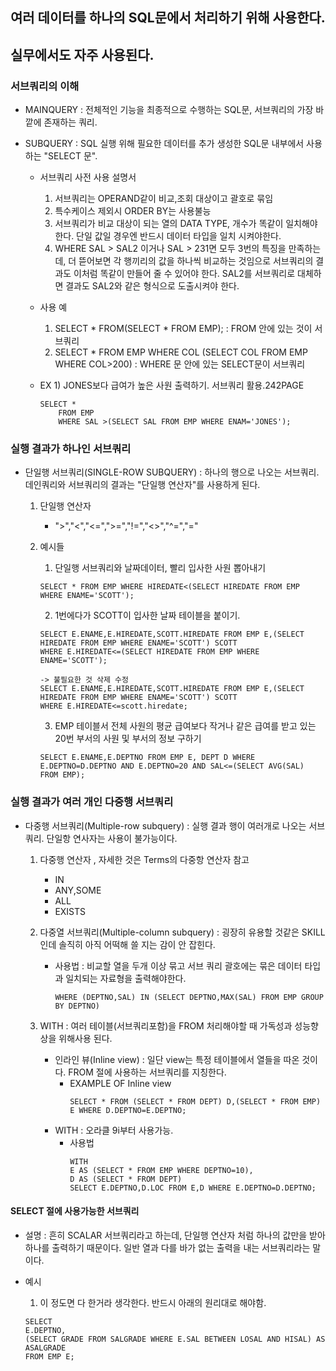 ## 여러 데이터를 하나의 SQL문에서 처리하기 위해 사용한다.

## 실무에서도 자주 사용된다.

### 서브쿼리의 이해
- MAINQUERY : 전체적인 기능을 최종적으로 수행하는 SQL문, 서브쿼리의 가장 바깥에 존재하는 쿼리.

- SUBQUERY : SQL 실행 위해 필요한 데이터를 추가 생성한 SQL문 내부에서 사용하는 "SELECT 문".

    - 서브쿼리 사전 사용 설명서
        1. 서브쿼리는 OPERAND같이 비교,조회 대상이고 괄호로 묶임
        2. 특수케이스 제외시 ORDER BY는 사용불능
        3. 서브쿼리가 비교 대상이 되는 열의 DATA TYPE, 개수가 똑같이 일치해야 한다. 단일 값일 경우엔 반드시 데이터 타입을 일치 시켜야한다.
        4. WHERE SAL > SAL2 이거나 SAL > 231면 모두 3번의 특징을 만족하는데, 더 뜯어보면 각 행끼리의 값을 하나씩 비교하는 것임으로 서브쿼리의 결과도 이처럼 똑같이 만들어 줄 수 있어야 한다. SAL2를 서브쿼리로 대체하면 결과도 SAL2와 같은 형식으로 도출시켜야 한다.
    - 사용 예
        1. SELECT * FROM(SELECT * FROM EMP); : FROM 안에 있는 것이 서브쿼리
        2. SELECT * FROM EMP WHERE COL (SELECT COL FROM EMP WHERE COL>200) : WHERE 문 안에 있는 SELECT문이 서브쿼리


    - EX 1) JONES보다 급여가 높은 사원 출력하기. 서브쿼리 활용.242PAGE
        ```
        SELECT *
            FROM EMP
            WHERE SAL >(SELECT SAL FROM EMP WHERE ENAM='JONES');
        ```

### 실행 결과가 하나인 서브쿼리

- 단일행 서브쿼리(SINGLE-ROW SUBQUERY) : 하나의 행으로 나오는 서브쿼리. 데인쿼리와 서브쿼리의 결과는 "단일행 연산자"를 사용하게 된다.
    1. 단일행 연산자
        - ">","<","<=",">=","!=","<>","^=","="

    2. 예시들
        1. 단일행 서브쿼리와 날짜데이터, 빨리 입사한 사원 뽑아내기
        ```
        SELECT * FROM EMP WHERE HIREDATE<(SELECT HIREDATE FROM EMP WHERE ENAME='SCOTT');
        ```
        2. 1번에다가 SCOTT이 입사한 날짜 테이블을 붙이기.
        ```
        SELECT E.ENAME,E.HIREDATE,SCOTT.HIREDATE FROM EMP E,(SELECT HIREDATE FROM EMP WHERE ENAME='SCOTT') SCOTT 
        WHERE E.HIREDATE<=(SELECT HIREDATE FROM EMP WHERE ENAME='SCOTT');

        -> 불필요한 것 삭제 수정
        SELECT E.ENAME,E.HIREDATE,SCOTT.HIREDATE FROM EMP E,(SELECT HIREDATE FROM EMP WHERE ENAME='SCOTT') SCOTT 
        WHERE E.HIREDATE<=scott.hiredate;
        ```
        3. EMP 테이블서 전체 사원의 평균 급여보다 작거나 같은 급여를 받고 있는 20번 부서의 사원 및 부서의 정보 구하기
        ```
        SELECT E.ENAME,E.DEPTNO FROM EMP E, DEPT D WHERE E.DEPTNO=D.DEPTNO AND E.DEPTNO=20 AND SAL<=(SELECT AVG(SAL) FROM EMP);
        ```

### 실행 결과가 여러 개인 다중행 서브쿼리

- 다중행 서브쿼리(Multiple-row subquery) : 실행 결과 행이 여러개로 나오는 서브쿼리. 단일항 연사자는 사용이 불가능이다.

    1. 다중행 연산자 , 자세한 것은 Terms의 다중항 연산자 참고
        - IN
        - ANY,SOME
        - ALL
        - EXISTS
    
    2. 다중열 서브쿼리(Multiple-column subquery) : 굉장히 유용할 것같은 SKILL인데 솔직히 아직 어떡해 쓸 지는 감이 안 잡힌다.
        - 사용법 : 비교할 열을 두개 이상 묶고 서브 쿼리 괄호에는 묶은 데이터 타입과 일치되는 자료형을 출력해야한다.
            ```
            WHERE (DEPTNO,SAL) IN (SELECT DEPTNO,MAX(SAL) FROM EMP GROUP BY DEPTNO)
            ```

    3. WITH : 여러 테이블(서브쿼리포함)을 FROM 처리해야할 때 가독성과 성능향상을 위해사용 된다.
        - 인라인 뷰(Inline view) : 일단 view는 특정 테이블에서 열들을 따온 것이다. FROM 절에 사용하는 서브쿼리를 지칭한다.
            - EXAMPLE OF Inline view
                ```
                SELECT * FROM (SELECT * FROM DEPT) D,(SELECT * FROM EMP) E WHERE D.DEPTNO=E.DEPTNO;
                ```
        - WITH : 오라클 9i부터 사용가능.
            - 사용법
                ```
                WITH
                E AS (SELECT * FROM EMP WHERE DEPTNO=10),
                D AS (SELECT * FROM DEPT)
                SELECT E.DEPTNO,D.LOC FROM E,D WHERE E.DEPTNO=D.DEPTNO;
                ```


#### SELECT 절에 사용가능한 서브쿼리

- 설명 : 흔히 SCALAR 서브쿼리라고 하는데, 단일행 연산자 처럼 하나의 값만을 받아 하나를 출력하기 때문이다. 일반 열과 다를 바가 없는 출력을 내는 서브쿼리라는 말이다.

- 예시
    1. 이 정도면 다 한거라 생각한다. 반드시 아래의 원리대로 해야함. 
    ```
    SELECT 
    E.DEPTNO,
    (SELECT GRADE FROM SALGRADE WHERE E.SAL BETWEEN LOSAL AND HISAL) AS ASALGRADE
    FROM EMP E;
    ```